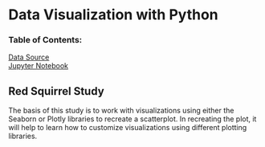 # Data Visualization with Python

### Table of Contents:
[Data Source](https://github.com/julyndav/Data_Visualization_w_Python/blob/main/squirrel_diet.csv)<br>
[Jupyter Notebook](https://github.com/julyndav/Data_Visualization_w_Python/blob/main/Red%20Squirrel%20Diet%20Study.ipynb)


## Red Squirrel Study

The basis of this study is to work with visualizations using either the Seaborn or Plotly libraries to recreate a scatterplot.
In recreating the plot, it will help to learn how to customize visualizations using different plotting libraries. 

